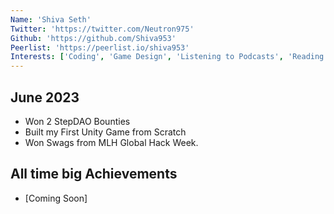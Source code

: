 ```yaml
---
Name: 'Shiva Seth'
Twitter: 'https://twitter.com/Neutron975'
Github: 'https://github.com/Shiva953'
Peerlist: 'https://peerlist.io/shiva953'
Interests: ['Coding', 'Game Design', 'Listening to Podcasts', 'Reading Books']
---
```


## June 2023

- Won 2 StepDAO Bounties
- Built my First Unity Game from Scratch
- Won Swags from MLH Global Hack Week.

## All time big Achievements

- [Coming Soon]
